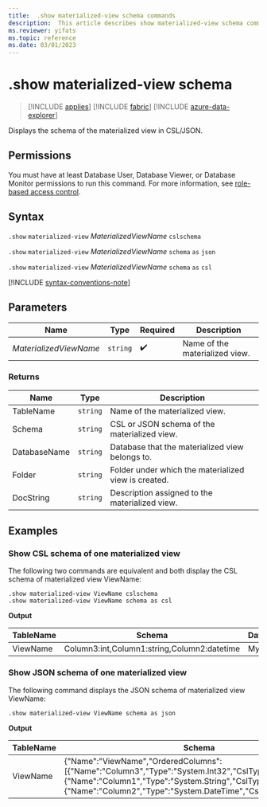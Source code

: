 ```yaml
---
title:  .show materialized-view schema commands
description:  This article describes show materialized-view schema commands.
ms.reviewer: yifats
ms.topic: reference
ms.date: 03/01/2023
---
```


# .show materialized-view schema

> [!INCLUDE [applies](../../includes/applies-to-version/applies.md)] [!INCLUDE [fabric](../../includes/applies-to-version/fabric.md)] [!INCLUDE [azure-data-explorer](../../includes/applies-to-version/azure-data-explorer.md)]

Displays the schema of the materialized view in CSL/JSON.

## Permissions

You must have at least Database User, Database Viewer, or Database Monitor permissions to run this command. For more information, see [role-based access control](../../access-control/role-based-access-control.md).

## Syntax

`.show` `materialized-view` *MaterializedViewName* `cslschema`

`.show` `materialized-view` *MaterializedViewName* `schema` `as` `json`

`.show` `materialized-view` *MaterializedViewName* `schema` `as` `csl`

[!INCLUDE [syntax-conventions-note](../../includes/syntax-conventions-note.md)]

## Parameters

| Name                   | Type   | Required | Description                    |
|------------------------|--------|----------|--------------------------------|
| *MaterializedViewName* | `string` |  :heavy_check_mark:  | Name of the materialized view. |

### Returns

| Name             | Type   | Description                                          |
|------------------|--------|------------------------------------------------------|
| TableName        | `string` | Name of the materialized view.                       |
| Schema           | `string` | CSL or JSON schema of the materialized view.         |
| DatabaseName     | `string` | Database that the materialized view belongs to.      |
| Folder           | `string` | Folder under which the materialized view is created. |
| DocString        | `string` | Description assigned to the materialized view.       |

## Examples

### Show CSL schema of one materialized view

The following two commands are equivalent and both display the CSL schema of materialized view ViewName:

```kusto
.show materialized-view ViewName cslschema
.show materialized-view ViewName schema as csl
```

**Output**

| TableName | Schema                                      | DatabaseName | Folder  | DocString |
|-----------|---------------------------------------------|--------------|---------|-----------|
| ViewName  | Column3:int,Column1:string,Column2:datetime | MyDatabase   |         |           |

### Show JSON schema of one materialized view

The following command displays the JSON schema of materialized view ViewName:

```kusto
.show materialized-view ViewName schema as json
```

**Output**

| TableName | Schema                                                                                                                                                                                                                        | DatabaseName | Folder  | DocString |
|-----------|-------------------------------------------------------------------------------------------------------------------------------------------------------------------------------------------------------------------------------|--------------|---------|-----------|
| ViewName  | {"Name":"ViewName","OrderedColumns":[{"Name":"Column3","Type":"System.Int32","CslType":"int"},{"Name":"Column1","Type":"System.String","CslType":"string"},{"Name":"Column2","Type":"System.DateTime","CslType":"datetime"}]} | MyDatabase   |         |           |
